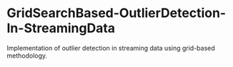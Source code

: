 # GridSearchBased-OutlierDetection-In-StreamingData
Implementation of outlier detection in streaming data using grid-based methodology.
